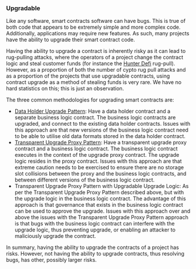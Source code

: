 ### Upgradable
Like any software, smart contracts software can have bugs. This is true of both code that appears to be extremely simple and more complex code. Additionally, applications may require new features. As such, many projects have the ability to upgrade their smart contract code.

Having the ability to upgrade a contract is inherently risky as it can lead to rug-pulling attacks, where the operators of a project change the contract logic and steal customer funds (for instance the [Hunter Defi](https://twitter.com/CertiKAlert/status/1523153063875575809) rug-pull). However, as a proportion of both the number of cypto rug pull attacks and as a proportion of the projects that use upgradable contracts, using contract upgrade as a method of stealing funds is very rare. We have no hard statistics on this; this is just an observation.

The three common methodologies for upgrading smart contracts are:

* [Data Holder Upgrade Pattern](https://www.youtube.com/watch?v=VhzafmGGmzo): Have a data holder contract and a separate business logic contract. The business logic contracts are upgraded, and connect to the existing data holder contracts. Issues with this approach are that new versions of the business logic contract need to be able to utilise old data formats stored in the data holder contract.
* [Transparent Upgrade Proxy Pattern](https://docs.openzeppelin.com/upgrades-plugins/1.x/proxies): Have a transparent upgrade proxy contract and a business logic contract. The business logic contract executes in the context of the upgrade proxy contract. The upgrade logic resides in the proxy contract. Issues with this approach are that extreme caution needs to be exercised to ensure there are no storage slot collisions between the proxy and the business logic contracts, and between different versions of the business logic contract.
* Transparent Upgrade Proxy Pattern with Upgradable Upgrade Logic: As per the Transparent Upgrade Proxy Pattern described above, but with the upgrade logic in the business logic contract. The advantage of this approach is that governance that exists in the business logic contract can be used to approve the upgrade. Issues with this approach over and above the issues with the Transparent Upgrade Proxy Pattern approach is that bugs with the business logic contract can interfere with the upgrade logic, thus preventing upgrade, or enabling an attacker to maliciously upgrade the contract.

In summary, having the ability to upgrade the contracts of a project has risks. However, not having the ability to upgrade contracts, thus resolving bugs, has other, possibly larger risks.
